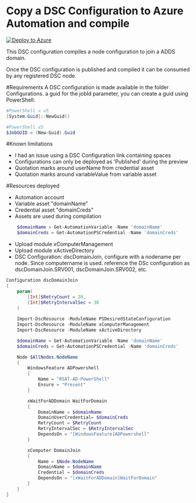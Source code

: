 # Copy a DSC Configuration to Azure Automation and compile
[![Deploy to Azure](http://azuredeploy.net/deploybutton.png)](https://portal.azure.com/#create/Microsoft.Template/uri/https%3a%2f%2fraw.githubusercontent.com%2fbdanse%2fautomation-packs%2fmaster%2f201-Deploy-And-Compile-DSC-Configuration-Credentials%2fazuredeploy.json)

This DSC configuration compiles a node configuration to join a ADDS domain. 

Once the DSC configuration is published and compiled it can be consumed by any registered DSC node.

#Requirements
A DSC configuration is made available in the folder Configurations.
a guid for the jobId parameter, you can create a guid using PowerShell:
``` PowerShell
#PowerShell < v5
[System.Guid]::NewGuid()

#PowerShell v5
$JobGUID = (New-Guid).Guid

``` 

#Known limitations
- I had an issue using a DSC Configuration link containing spaces
- Configurations can only be deployed as 'Published' during the preview
- Quotation marks around userName from credential asset
- Quotation marks around variableValue from variable asset

#Resources deployed

- Automation account
- Variable asset "domainName"
- Credential asset "domainCreds"
- Assets are used during compilation

``` PowerShell
    $domainName = Get-AutomationVariable -Name 'domainName'
    $domainCreds = Get-AutomationPSCredential -Name 'domainCreds'
```
- Upload module xComputerManagement
- Upload module xActiveDirectory
- DSC Configuration: dscDomainJoin, configure with a nodename per node. Since computername is used. 
	reference the DSc configuration as dscDomainJoin.SRV001, dscDomainJoin.SRV002, etc. 


``` PowerShell
Configuration dscDomainJoin
{
    param(
        [Int]$RetryCount = 20,
        [Int]$RetryIntervalSec = 30
    )
    
    Import-DscResource -ModuleName PSDesiredStateConfiguration
    Import-DscResource -ModuleName xComputerManagement    
    Import-DscResource -ModuleName xActiveDirectory

    $domainName = Get-AutomationVariable -Name 'domainName'
    $domainCreds = Get-AutomationPSCredential -Name 'domainCreds'

    Node $AllNodes.NodeName
    {
        WindowsFeature ADPowershell
        {
            Name = "RSAT-AD-PowerShell"
            Ensure = "Present"
        } 

        xWaitForADDomain WaitForDomain 
        { 
            DomainName = $domainName 
            DomainUserCredential= $domainCreds
            RetryCount = $RetryCount 
            RetryIntervalSec = $RetryIntervalSec
            DependsOn = "[WindowsFeature]ADPowershell" 
        }

        xComputer DomainJoin
        {
            Name = $Node.NodeName
            DomainName = $domainName
            Credential = $domainCreds
            DependsOn = "[xWaitForADDomain]WaitForDomain" 
        }
    }
}


```
